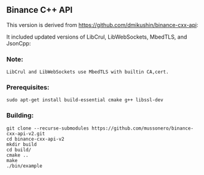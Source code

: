 ## Binance C++ API

This version is derived from https://github.com/dmikushin/binance-cxx-api:

It included updated versions of LibCrul, LibWebSockets, MbedTLS, and JsonCpp:

### Note:
```
LibCrul and LibWebSockets use MbedTLS with builtin CA,cert.
```
### Prerequisites:
```
sudo apt-get install build-essential cmake g++ libssl-dev
```

### Building:

```
git clone --recurse-submodules https://github.com/mussonero/binance-cxx-api-v2.git
cd binance-cxx-api-v2
mkdir build
cd build/
cmake ..
make
./bin/example
```
